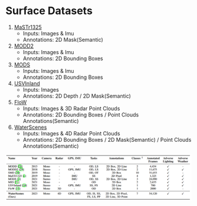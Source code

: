 # Surface Datasets

1. [MaSTr1325](https://box.vicos.si/borja/viamaro/index.html)
      - Inputs: Images & Imu
      - Annotations: 2D Mask(Semantic)
2. [MODD2](https://box.vicos.si/borja/viamaro/index.html)
      - Inputs: Images & Imu
      - Annotations: 2D Bounding Boxes
3. [MODS](https://box.vicos.si/borja/viamaro/index.html)
      - Inputs: Images & Imu
      - Annotations: 2D Bounding Boxes
4. [USVInland](https://orca-tech.cn/datasets/USVInland/Introduction)
      - Inputs: Images
      - Annotations: 2D Depth / 2D Mask(Semantic)
5. [FloW](https://orca-tech.cn/datasets/FloW/Introduction)
      - Inputs: Images & 3D Radar Point Clouds
      - Annotations: 2D Bounding Boxes / Point Clouds Annotations(Semantic)
6. [WaterScenes](https://waterscenes.github.io/)
      - Inputs: Images & 4D Radar Point Clouds
      - Annotations: 2D Bounding Boxes / 2D Mask(Semantic) / Point Clouds Annotations(Semantic)

![copare different suface datasets](suface_fig/suface_dataset_compare.png)